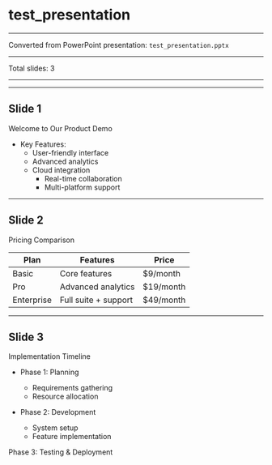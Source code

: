 # test_presentation

---

Converted from PowerPoint presentation: `test_presentation.pptx`

---

Total slides: 3

---



---

## Slide 1

Welcome to Our Product Demo

- Key Features:
  - User-friendly interface
  - Advanced analytics
  - Cloud integration
    - Real-time collaboration
    - Multi-platform support

---

## Slide 2

Pricing Comparison


| Plan | Features | Price |
| --- | --- | --- |
| Basic | Core features | $9/month |
| Pro | Advanced analytics | $19/month |
| Enterprise | Full suite + support | $49/month |


---

## Slide 3

Implementation Timeline

- Phase 1: Planning
  - Requirements gathering
  - Resource allocation

- Phase 2: Development
  - System setup
  - Feature implementation

Phase 3: Testing & Deployment